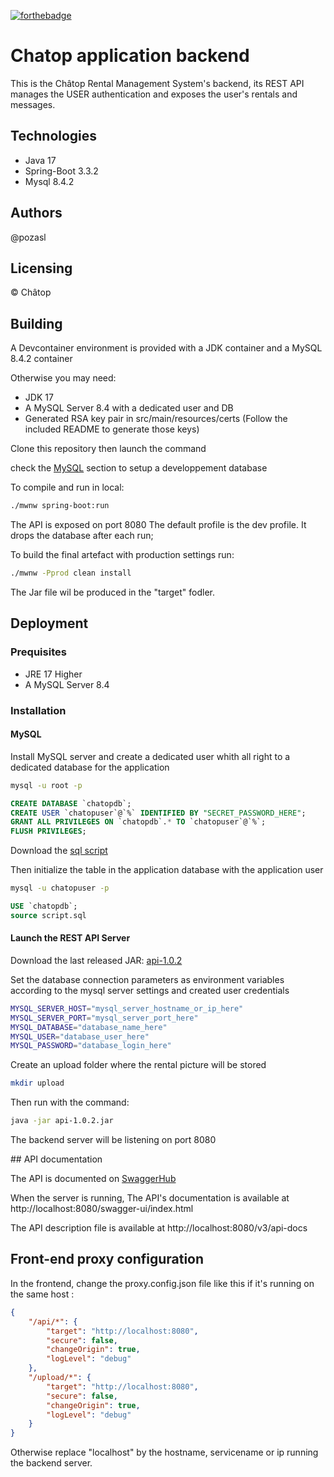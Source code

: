 [![forthebadge](https://forthebadge.com/images/badges/made-with-java.svg)](https://forthebadge.com)

# Chatop application backend

This is the Châtop Rental Management System's backend, its REST API manages the USER authentication and exposes the user's rentals and messages.

## Technologies
- Java 17
- Spring-Boot 3.3.2
- Mysql 8.4.2

## Authors

@pozasl


## Licensing

&copy; Châtop

## Building

A Devcontainer environment is provided with a JDK container and a MySQL 8.4.2 container

Otherwise you may need:
- JDK 17
- A MySQL Server 8.4 with a dedicated user and DB
- Generated RSA key pair in src/main/resources/certs (Follow the included README to generate those keys)

Clone this repository then launch the command

check the [MySQL](#MySQL) section to setup a developpement database

To compile and run in local:

```Bash
./mwnw spring-boot:run
```
The API is exposed on port 8080
The default profile is the dev profile. It drops the database after each run;

To build the final artefact with production settings run:

```Bash
./mwnw -Pprod clean install
```
The Jar file wil be produced in the "target" fodler.


## Deployment

### Prequisites
- JRE 17 Higher
- A MySQL Server 8.4

### Installation

#### MySQL
Install MySQL server and create a dedicated user whith all right to a dedicated database for the application

```Bash
mysql -u root -p
```

```sql
CREATE DATABASE `chatopdb`;
CREATE USER `chatopuser`@`%` IDENTIFIED BY "SECRET_PASSWORD_HERE";
GRANT ALL PRIVILEGES ON `chatopdb`.* TO `chatopuser`@`%`;
FLUSH PRIVILEGES;
```

Download the [sql script](https://raw.githubusercontent.com/pozasl/chatop-api/main/src/main/resources/sql/script.sql)

Then initialize the table in the application database with the application user

```Bash
mysql -u chatopuser -p
```

```sql
USE `chatopdb`;
source script.sql
```

#### Launch the REST API Server
Download the last released JAR:
[api-1.0.2](https://github.com/pozasl/chatop-api/releases/download/1.0.2/api-1.0.2.jar)

Set the database connection parameters as environment variables according to the mysql server settings and created user credentials

```Bash
MYSQL_SERVER_HOST="mysql_server_hostname_or_ip_here"
MYSQL_SERVER_PORT="mysql_server_port_here"
MYSQL_DATABASE="database_name_here"
MYSQL_USER="database_user_here"
MYSQL_PASSWORD="database_login_here"
```

Create an upload folder where the rental picture will be stored
```Bash
mkdir upload
```

Then run with the command:
```Bash
java -jar api-1.0.2.jar
```
The backend server will be listening on port 8080

## API documentation

The API is documented on [SwaggerHub](https://app.swaggerhub.com/apis/LOICPOZAS/chatop_open-api_definition/v0.0.4)

When the server is running, The API's documentation is available at http://localhost:8080/swagger-ui/index.html

The API description file is available at http://localhost:8080/v3/api-docs

## Front-end proxy configuration

In the frontend, change the proxy.config.json file like this if it's running on the same host :

```json
{
    "/api/*": {
        "target": "http://localhost:8080",
        "secure": false,
        "changeOrigin": true,
        "logLevel": "debug"
    },
    "/upload/*": {
        "target": "http://localhost:8080",
        "secure": false,
        "changeOrigin": true,
        "logLevel": "debug"
    }
}

```
Otherwise replace "localhost" by the hostname, servicename or ip running the backend server.
